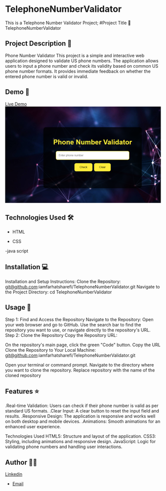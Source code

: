 # TelephoneNumberValidator
This is a Telephone Number Validator Project;
#Project Title 🚀
TelephoneNumberValidator

## Project Description 📝

Phone Number Validator
This project is a simple and interactive web application designed to validate US phone numbers. The application allows users to input a phone number and check its validity based on common US phone number formats. It provides immediate feedback on whether the entered phone number is valid or invalid.

## Demo 📸
[Live Demo](   )
![Screenshot](/Picture3.png)

## Technologies Used 🛠️


- HTML


- CSS

-java script

## Installation 💻

Installation and Setup Instructions:
Clone the Repository:
git@github.com:iamfarhatsharefi/TelephoneNumberValidator.git
Navigate to the Project Directory:
cd TelephoneNumberValidator


## Usage 🎯

Step 1: Find and Access the Repository
Navigate to the Repository:
Open your web browser and go to GitHub.
Use the search bar to find the repository you want to use, or navigate directly to the repository's URL.
Step 2: Clone the Repository
Copy the Repository URL:

On the repository's main page, click the green "Code" button.
Copy the URL 
Clone the Repository to Your Local Machine:
git@github.com:iamfarhatsharefi/TelephoneNumberValidator.git

Open your terminal or command prompt.
Navigate to the directory where you want to clone the repository.
Replace repository with the name of the cloned repository

## Features ⭐
.Real-time Validation: Users can check if their phone number is valid as per standard US formats.
.Clear Input: A clear button to reset the input field and results.
.Responsive Design: The application is responsive and works well on both desktop and mobile devices.
.Animations: Smooth animations for an enhanced user experience.

Technologies Used
HTML5: Structure and layout of the application.
CSS3: Styling, including animations and responsive design.
JavaScript: Logic for validating phone numbers and handling user interactions.

## Author 👩‍💻
[Linkedin](https://www.linkedin.com/in/farhat-sharefi-13a101309?utm_source=share&utm_campaign=share_via&utm_content=profile&utm_medium=android_app)
- [Email](sharefifarhat@gmail.com)
